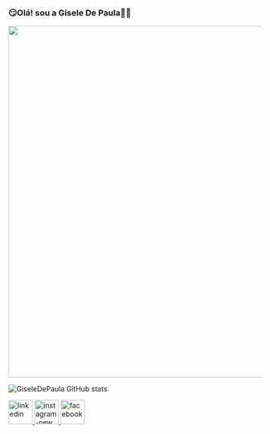 ### 😏Olá! sou a Gisele De Paula🤜🤛


<div esq="rtl">
<img src="https://user-images.githubusercontent.com/126135876/230647681-1359b22b-4c09-459f-bcbd-615e3793bab5.png" width="700px" />
</div>


![GiseleDePaula GitHub stats](https://github-readme-stats.vercel.app/api?username=GiseleDePaula&show_icons=true&theme=radical)

<div>
      <a href="https://www.linkedin.com/in/gisele-de-paula-b0a500269" target="_blank">
           <img width="48" height="48" src="https://img.icons8.com/cute-clipart/48/linkedin.png" alt="linkedin"/>
      </a>
      <a href="https://www.instagram.com/giselle_d_paula" target=" _blank">
           <img width="48" height="48" src="https://img.icons8.com/fluency/48/instagram-new.png" alt="instagram-new"/>
      </a>
      <a href="https://www.facebook.com/share/12Da9BGnwaY/" target="_blank">
           <img width="48" height="48" src="https://img.icons8.com/color/48/facebook.png" alt="facebook"/>
      </a>    
          
</div> 




